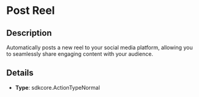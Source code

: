 
# Post Reel

## Description

Automatically posts a new reel to your social media platform, allowing you to seamlessly share engaging content with your audience.

## Details

- **Type**: sdkcore.ActionTypeNormal
